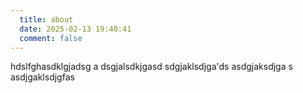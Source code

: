 ```yaml
---
  title: about
  date: 2025-02-13 19:40:41
  comment: false
--- 
```

  
  
  
  
  
  hdslfghasdklgjadsg a
  dsgjalsdkjgasd
  sdgjaklsdjga'ds
  asdgjaksdjga s
  asdjgaklsdjgfas
